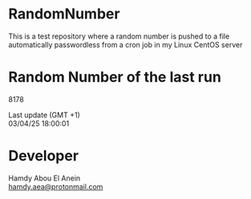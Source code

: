 # RandomNumber    
This is a test repository where a random number is pushed to a file automatically passwordless from a cron job in my Linux CentOS server    
# Random Number of the last run   
8178
      
Last update (GMT +1)    
03/04/25 18:00:01
# Developer    
Hamdy Abou El Anein   
hamdy.aea@protonmail.com
